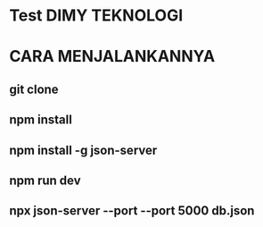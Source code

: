 # Test DIMY TEKNOLOGI

# CARA MENJALANKANNYA

## git clone

## npm install

## npm install -g json-server

## npm run dev

## npx json-server --port --port 5000 db.json
